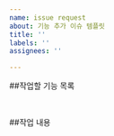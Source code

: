 ```yaml
---
name: issue request
about: 기능 추가 이슈 템플릿
title: ''
labels: ''
assignees: ''

---
```


##작업할 기능 목록

</br>

##작업 내용
